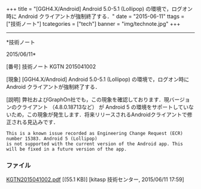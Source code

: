 ﻿+++
title = "[GGH4.X/Android] Android 5.0-5.1 (Lollipop) の環境で，ログオン時に Android クライアントが強制終了する．"
date = "2015-06-11"
ttags = ["技術ノート"]
tcategories = ["tech"]
banner = "img/technote.jpg"
+++

-----------------------------------------------------------------------------------------------------------------------------

*技術ノート

2015/06/11*


[番号]
技術ノート KGTN 2015041002

[現象]
[GGH4.X/Android] Android 5.0-5.1 (Lollipop) の環境で，ログオン時に
Android クライアントが強制終了する．

[説明]
弊社およびGraphOn社でも，この現象を確認しております．現バージョンのクライアント
（4.8.0.18713など） が Android 5
の環境をサポートしていないため，この現象が発生します．将来リリースされるAndroidクライアントで修正される見込みです．

    This is a known issue recorded as Engineering Change Request (ECR) number 15383. Android 5 (Lollipop)
    is not supported with the current version of the Android app. This will be fixed in a future version of the app.


### ファイル

 
 


[KGTN2015041002.pdf](http://techreport.kitasp.net/attachments/download/1893/KGTN2015041002.pdf)
 [(55.1 KB)] [kitasp 技術センター, 2015/06/11
17:59]


 


 

